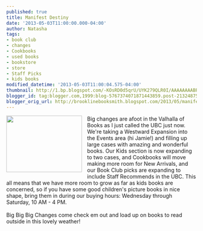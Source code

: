 ```yaml
---
published: true
title: Manifest Destiny
date: '2013-05-03T11:00:00.000-04:00'
author: Natasha
tags:
- book club
- changes
- Cookbooks
- used books
- bookstore
- store
- Staff Picks
- kids books
modified_datetime: '2013-05-03T11:00:04.575-04:00'
thumbnail: http://1.bp.blogspot.com/-KOsRD0d5qrU/UYK279QLR0I/AAAAAAAABP4/umM6F4xNlU0/s72-c/CYMERA_20130502_145212.jpg
blogger_id: tag:blogger.com,1999:blog-5767374071871443859.post-2132487533639010656
blogger_orig_url: http://brooklinebooksmith.blogspot.com/2013/05/manifest-destiny.html
---
```


<div class="separator" style="clear: both; text-align: center;"><a href="http://1.bp.blogspot.com/-KOsRD0d5qrU/UYK279QLR0I/AAAAAAAABP4/umM6F4xNlU0/s1600/CYMERA_20130502_145212.jpg" imageanchor="1" style="clear: left; float: left; margin-bottom: 1em; margin-right: 1em;"><img border="0" height="150" src="http://1.bp.blogspot.com/-KOsRD0d5qrU/UYK279QLR0I/AAAAAAAABP4/umM6F4xNlU0/s200/CYMERA_20130502_145212.jpg" width="200" /></a></div>Big changes are afoot in the Valhalla of Books as I just called the UBC just now. We're taking a Westward Expansion into the Events area (hi Jamie!) and filling up large cases with amazing and wonderful books. Our Kids section is now expanding to two cases, and Cookbooks will move making more room for New Arrivals, and our Book Club picks are expanding to include Staff Recommends in the UBC. This all means that we have more room to grow as far as kids books are concerned, so if you have some good children's picture books in nice shape, bring them in during our buying hours: Wednesday through Saturday, 10 AM - 4 PM.<br /><br />Big Big Big Changes come check em out and load up on books to read outside in this lovely weather!